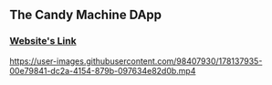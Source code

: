 
## The Candy Machine DApp
### [Website's Link](https://candy-machine-shikhar.vercel.app/)

https://user-images.githubusercontent.com/98407930/178137935-00e79841-dc2a-4154-879b-097634e82d0b.mp4
